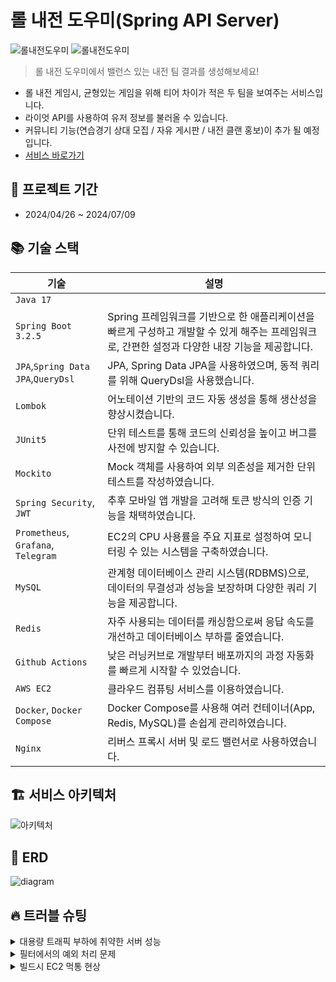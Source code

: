 # 롤 내전 도우미(Spring API Server)
![롤내전도우미](https://github.com/carrotbat410/spring-lol-team-maker/assets/163713062/64e846aa-a151-430b-97f4-47ad48a1485b)
![롤내전도우미](https://github.com/carrotbat410/spring-lol-team-maker/assets/163713062/8fb09026-c11f-4143-b5aa-d6c51d2b6e51)

> 롤 내전 도우미에서 밸런스 있는 내전 팀 결과를 생성해보세요!

- 롤 내전 게임시, 균형있는 게임을 위해 티어 차이가 적은 두 팀을 보여주는 서비스입니다.
- 라이엇 API를 사용하여 유저 정보를 불러올 수 있습니다.
- 커뮤니티 기능(연습경기 상대 모집 / 자유 게시판 / 내전 클랜 홍보)이 추가 될 예정입니다.
- <a href="https://lolcivilwarhelper.vercel.app/login?portfolio=true" target="_blank">서비스 바로가기</a>

## 📆 프로젝트 기간
- 2024/04/26 ~ 2024/07/09

## 📚 기술 스택

| 기술                                  | 설명                                                                                   |
|-------------------------------------|--------------------------------------------------------------------------------------|
| `Java 17`                           |                                                                                      |
| `Spring Boot 3.2.5`                 | Spring 프레임워크를 기반으로 한 애플리케이션을 빠르게 구성하고 개발할 수 있게 해주는 프레임워크로, 간편한 설정과 다양한 내장 기능을 제공합니다. |
| `JPA`,`Spring Data JPA`,`QueryDsl`  | JPA, Spring Data JPA을 사용하였으며, 동적 쿼리를 위해 QueryDsl을 사용했습니다.                            |
| `Lombok`                            | 어노테이션 기반의 코드 자동 생성을 통해 생산성을 향상시켰습니다.                                                 |
| `JUnit5`                            | 단위 테스트를 통해 코드의 신뢰성을 높이고 버그를 사전에 방지할 수 있습니다.                                          |
| `Mockito`                           | Mock 객체를 사용하여 외부 의존성을 제거한 단위 테스트를 작성하였습니다.                                           |
| `Spring Security`, `JWT`            | 추후 모바일 앱 개발을 고려해 토큰 방식의 인증 기능을 채택하였습니다.                                              |
| `Prometheus`, `Grafana`, `Telegram` | EC2의 CPU 사용률을 주요 지표로 설정하여 모니터링 수 있는 시스템을 구축하였습니다.                                    |
| `MySQL`                             | 관계형 데이터베이스 관리 시스템(RDBMS)으로, 데이터의 무결성과 성능을 보장하며 다양한 쿼리 기능을 제공합니다.                     |
| `Redis`                             | 자주 사용되는 데이터를 캐싱함으로써 응답 속도를 개선하고 데이터베이스 부하를 줄였습니다.                                    |
| `Github Actions`                    | 낮은 러닝커브로 개발부터 배포까지의 과정 자동화를 빠르게 시작할 수 있었습니다.                                         |
| `AWS EC2`                           | 클라우드 컴퓨팅 서비스를 이용하였습니다.                                                               |
| `Docker`, `Docker Compose`          | Docker Compose를 사용해 여러 컨테이너(App, Redis, MySQL)를 손쉽게 관리하였습니다.                         |
| `Nginx`                             | 리버스 프록시 서버 및 로드 밸런서로 사용하였습니다.                                                        |


## 🏗️ 서비스 아키텍처
![아키텍처](https://github.com/user-attachments/assets/1b4bc2a6-8d40-4663-8174-14b3dd5a937f)


## 🔖 ERD

![diagram](https://github.com/carrotbat410/spring-lol-team-maker/assets/163713062/a666dca1-d58b-47e4-ab57-cb0b48d1ab3f)

## 🔥 트러블 슈팅

<details>
<summary>대용량 트래픽 부하에 취약한 서버 성능</summary>

`문제사항`
- 고사양의 맥북에서 띄운 로컬 서버에 대한 부하테스트임에도 불구하고, 평균 응답속도가 3600ms로, 대용량 트래픽에 대해 취약한 결과가 나왔습니다.
```text
# 테스트 조건
Number of Threads(유저 수): 1000
Ramp-Up Period(전체 thread가 전부 실행되는데까지 걸리는 시간): 30
Loop Count(각 Thread가 몇번씩 실행을 할 것인지): 2
한 유저가 요청하는 API: 5개
=> 초당 330개의 API가 실행됩니다.
```
![개선전](https://github.com/carrotbat410/spring-lol-team-maker/assets/163713062/f9b4ca9f-d474-413f-acb3-1e07adfd7dc9)

`해결방법`

### 1. OSIV(Open Session In View) OFF
- 영속성 컨텍스트가 뷰 계층까지 연장되지 않도록 하여, 짧은 트랜잭션 생명주기를 유지하도록 하였습니다.
### 2. 쿼리 최적화: 실행되는 쿼리를 확인후, 효율적인 쿼리로 개선하였습니다.
- 게시글 작성 API: getReferenceById를 사용하여 Insert 쿼리만 수행되도록 변경.
- 게시글 조회 API: 페이징을 위한 JPA의 기본 Count 쿼리를 Join 없는 효율적인 count쿼리로 변경.
- 내가 쓴 글 조회 API: 작성자는 본인이고, 이는 토큰에 저장되어있으므로, Spring Data JPA의 사용자 정의 쿼리를 사용하여 Join없는 쿼리로 변경.
### 3. Readonly Transactional
- 데이터를 읽기만 한다는 것을 DB에 알려줌으로써 동작 및 쿼리를 최적화.
### 4. DB Connection Fool 설정
- 커넥션 풀 크기를 기본값에서, 서버 스펙에 맞는 최적의 커넥션 풀 사이즈로 설정하였습니다.
### 5. Redis 사용
-  자주 사용되는 데이터를 캐싱함으로써 응답 속도를 개선하고 데이터베이스 부하를 줄였습니다.

`개선 결과`
- 평균 응답 속도: 3600ms -> 520ms으로 85.5%가 개선되었습니다.
- Std. Dev.(표준 편차): 2000ms -> 490ms으로 75.5%가 개선되었습니다.

![개선후](https://github.com/carrotbat410/spring-lol-team-maker/assets/163713062/35cd1f8e-bbb5-4593-9078-76da02e64123)

</details>


<details>
<summary>필터에서의 예외 처리 문제</summary>

`문제사항`
- 예외 처리를 위해 사용한 @RestControllerAdvice가 필터에서 발생하는 예외를 처리하지 못하는 문제가 발생하였습니다.

`원인 분석`
- @RestControllerAdvice는 Spring MVC의 DispatcherServlet이 관리하는 컨트롤러에서 발생하는 예외를 처리하지만, 
필터는 DispatcherServlet이 실행되기 전에 작동하므로 필터에서 발생하는 예외는 DispatcherServlet까지 도달하지 않아 @RestControllerAdvice에서 처리할 수 없음.

`해결방법`
- 필터에서 발생하는 예외를 HttpServletResponse를 사용하여 직접 처리하는 로직을 구현.
</details>

<details>
<summary>빌드시 EC2 먹통 현상</summary>

`문제사항`
- AWS EC2 프리티어 인스턴스를 사용하여 Spring 애플리케이션 코드를 빌드하는 과정중, 인스턴스가 먹통이 되는 현상이 발생하였습니다.

`원인 분석`
- 메모리 부족으로 인해, 빌드와 같은 메모리 집약적인 작업 시 인스턴스가 멈추는 것을 확인.

`해결방법`
- 스왑 메모리를 설정하여 물리 메모리가 부족할 때 스왑 공간을 사용하도록 설정하였습니다.
</details>